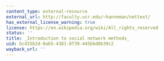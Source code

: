 ```yaml
---
content_type: external-resource
external_url: http://faculty.ucr.edu/~hanneman/nettext/
has_external_license_warning: true
license: https://en.wikipedia.org/wiki/All_rights_reserved
status: ''
title: _Introduction to social network methods_
uid: bc415b2d-0ab5-4381-8f39-445bbd8b39c2
wayback_url: ''
---
```

